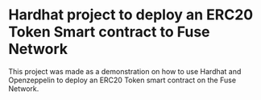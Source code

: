 # Hardhat project to deploy an ERC20 Token Smart contract to Fuse Network

This project was made as a demonstration on how to use Hardhat and Openzeppelin to deploy an ERC20 Token smart contract on the Fuse Network.

